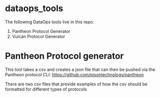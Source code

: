 # dataops_tools

The following DataOps tools live in this repo:
  1. Pantheon Protocol Generator
  2. Vulcan Protocol Generator


# Pantheon Protocol generator
This tool takes a csv and creates a json file that can then be pushed via the Pantheon protocol CLI: https://github.com/pisontechnology/pantheon

There are two csv files that provide examples of how the csv should be formatted for different types of protocols 


